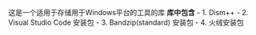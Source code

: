 这是一个适用于存储用于Windows平台的工具的库
**库中包含**
	- 1. Dism++
 	- 2. Visual Studio Code 安装包
  	- 3. Bandzip(standard) 安装包
   	- 4. 火绒安装包
